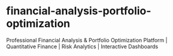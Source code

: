 # financial-analysis-portfolio-optimization
 Professional Financial Analysis &amp; Portfolio Optimization Platform | Quantitative Finance | Risk Analytics | Interactive Dashboards
